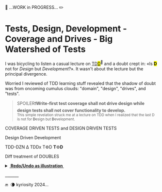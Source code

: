 🚧 ...WORK in PROGRESS... ✏️

# Tests, Design, Development - Coverage and Drives - Big Watershed of Tests

I was bicycling to listen a casual lecture on [TD<mark>D</mark>](https://en.wikipedia.org/wiki/Test-driven_development)<sup>🔗</sup> and a doubt crept in: «Is <mark><b>D</b></mark> not for _Design_ but _Development_?». It wasn't about the  lecture but the principal divergence.

Worried I reviewed of TDD learning stuff revealed that the shadow of doubt was from oncoming cumulus clouds: "domain", "design", "drives", and "tests".

> SPOILER❗**Write-first test coverage shall not drive design while design tests shall not cover functionality to develop.**\
<sub>This simple revelation struck me at a lecture on TDD when I realized that the last D is not for **D**esign but **D**evelopment.</sub>

COVERAGE DRIVEN TESTS and DESIGN DRIVEN TESTS

Design Driven Development

TDD-DZN Δ
TDDx T⚙️D **T**⚙️**D**

Diff treatment of DOUBLES

<details><summary><b><ins>&nbsp;Redo/Undo as illustration&nbsp;</ins></b></summary>

\_______

</details>

\_______

 🔚 &nbsp;🌘 kyriosity 2024...
